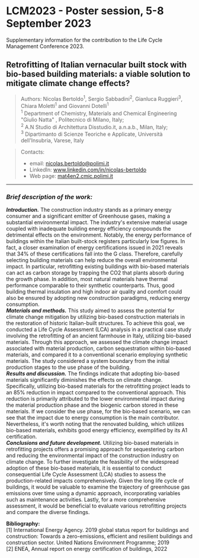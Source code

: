 # LCM2023 - Poster session, 5-8 September 2023
Supplementary information for the contribution to the Life Cycle Management Conference 2023.
## Retrofitting of Italian vernacular built stock with bio-based building materials: a viable solution to mitigate climate change effects?
>Authors: Nicolas Bertoldo<sup>1</sup>, Sergio Sabbadini<sup>2</sup>, Gianluca Ruggieri<sup>3</sup>, Chiara Moletti<sup>1</sup> and Giovanni Dotelli<sup>1</sup>    
><sup>1</sup> Department of Chemistry, Materials and Chemical Engineering "Giulio Natta" , Politecnico di Milano, Italy;  
><sup>2</sup> A.N Studio di Architettura Disstudio.it, a.n.a.b., Milan, Italy;  
><sup>3</sup> Dipartimanto di Scienze Teoriche e Applicate, Università dell'Insubria, Varese, Italy

>Contacts: 
>- email: nicolas.bertoldo@polimi.it
>- LinkedIn: www.linkedin.com/in/nicolas-bertoldo
>- Web page: [mat4en2.cmic.polimi.it](https://mat4en2.cmic.polimi.it/)
---
### _Brief description of the work:_
_**Introduction.**_ The construction industry stands as a primary energy consumer and a significant emitter of Greenhouse gases, making a substantial environmental impact. The industry's extensive material usage coupled with inadequate building energy efficiency compounds the detrimental effects on the environment. Notably, the energy performance of buildings within the Italian built-stock registers particularly low figures. In fact, a closer examination of energy certifications issued in 2021 reveals that 34% of these certifications fall into the G class. Therefore, carefully selecting building materials can help reduce the overall environmental impact. In particular, retrofitting existing buildings with bio-based materials can act as carbon storage by trapping the CO2 that plants absorb during the growth phase. In addition, most natural materials have thermal performance comparable to their synthetic counterparts. Thus, good building thermal insulation and high indoor air quality and comfort could also be ensured by adopting new construction paradigms, reducing energy consumption.  
_**Materials and methods.**_ This study aimed to assess the potential for climate change mitigation by utilizing bio-based construction materials in the restoration of historic Italian-built structures. To achieve this goal, we conducted a Life Cycle Assessment (LCA) analysis in a practical case study involving the retrofitting of an ancient farmhouse in Italy, utilizing bio-based materials. Through this approach, we assessed the climate change impact associated with material production, carbon sequestration within bio-based materials, and compared it to a conventional scenario employing synthetic materials. The study considered a system boundary from the initial production stages to the use phase of the building.  
_**Results and discussion.**_  The findings indicate that adopting bio-based materials significantly diminishes the effects on climate change. Specifically, utilizing bio-based materials for the retrofitting project leads to an 85% reduction in impact compared to the conventional approach. This reduction is primarily attributed to the lower environmental impact during the material production phase and the biogenic carbon stored in these materials. If we consider the use phase, for the bio-based scenario, we can see that the impact due to energy consumption is the main contributor. Nevertheless, it's worth noting that the renovated building, which utilizes bio-based materials, exhibits good energy efficiency, exemplified by its A1 certification.  
_**Conclusions and future development.**_ Utilizing bio-based materials in retrofitting projects offers a promising approach for sequestering carbon and reducing the environmental impact of the construction industry on climate change. To further investigate the feasibility of the widespread adoption of these bio-based materials, it is essential to conduct consequential Life Cycle Assessment (LCA) studies to assess the production-related impacts comprehensively. Given the long life cycle of buildings, it would be valuable to examine the trajectory of greenhouse gas emissions over time using a dynamic approach, incorporating variables such as maintenance activities. Lastly, for a more comprehensive assessment, it would be beneficial to evaluate various retrofitting projects and compare the diverse findings.


**Bibliography:**  
[1] International Energy Agency. 2019 global status report for buildings and construction: Towards a zero-emissions, efficient and resilient buildings and construction sector. United Nations Environment Programme; 2019  
[2] ENEA, Annual report on energy certification of buildings, 2022

